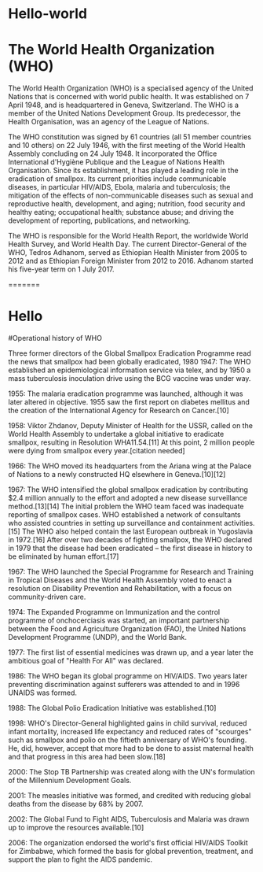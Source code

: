 
# Hello-world
# The World Health Organization (WHO)
The World Health Organization (WHO) is a specialised agency of the United Nations that is concerned with world public health. It was established on 7 April 1948, and is headquartered in Geneva, Switzerland. The WHO is a member of the United Nations Development Group. Its predecessor, the Health Organisation, was an agency of the League of Nations.

The WHO constitution was signed by 61 countries (all 51 member countries and 10 others) on 22 July 1946, with the first meeting of the World Health Assembly concluding on 24 July 1948. It incorporated the Office International d'Hygiène Publique and the League of Nations Health Organisation. Since its establishment, it has played a leading role in the eradication of smallpox. Its current priorities include communicable diseases, in particular HIV/AIDS, Ebola, malaria and tuberculosis; the mitigation of the effects of non-communicable diseases such as sexual and reproductive health, development, and aging; nutrition, food security and healthy eating; occupational health; substance abuse; and driving the development of reporting, publications, and networking.

The WHO is responsible for the World Health Report, the worldwide World Health Survey, and World Health Day. The current Director-General of the WHO, Tedros Adhanom, served as Ethiopian Health Minister from 2005 to 2012 and as Ethiopian Foreign Minister from 2012 to 2016. Adhanom started his five-year term on 1 July 2017.


=======
# Hello
#Operational history of WHO

Three former directors of the Global Smallpox Eradication Programme read the news that smallpox had been globally eradicated, 1980
1947: The WHO established an epidemiological information service via telex, and by 1950 a mass tuberculosis inoculation drive using the BCG vaccine was under way.

1955: The malaria eradication programme was launched, although it was later altered in objective. 1955 saw the first report on diabetes mellitus and the creation of the International Agency for Research on Cancer.[10]

1958: Viktor Zhdanov, Deputy Minister of Health for the USSR, called on the World Health Assembly to undertake a global initiative to eradicate smallpox, resulting in Resolution WHA11.54.[11] At this point, 2 million people were dying from smallpox every year.[citation needed]

1966: The WHO moved its headquarters from the Ariana wing at the Palace of Nations to a newly constructed HQ elsewhere in Geneva.[10][12]

1967: The WHO intensified the global smallpox eradication by contributing $2.4 million annually to the effort and adopted a new disease surveillance method.[13][14] The initial problem the WHO team faced was inadequate reporting of smallpox cases. WHO established a network of consultants who assisted countries in setting up surveillance and containment activities.[15] The WHO also helped contain the last European outbreak in Yugoslavia in 1972.[16] After over two decades of fighting smallpox, the WHO declared in 1979 that the disease had been eradicated – the first disease in history to be eliminated by human effort.[17]

1967: The WHO launched the Special Programme for Research and Training in Tropical Diseases and the World Health Assembly voted to enact a resolution on Disability Prevention and Rehabilitation, with a focus on community-driven care.

1974: The Expanded Programme on Immunization and the control programme of onchocerciasis was started, an important partnership between the Food and Agriculture Organization (FAO), the United Nations Development Programme (UNDP), and the World Bank.

1977: The first list of essential medicines was drawn up, and a year later the ambitious goal of "Health For All" was declared.

1986: The WHO began its global programme on HIV/AIDS. Two years later preventing discrimination against sufferers was attended to and in 1996 UNAIDS was formed.

1988: The Global Polio Eradication Initiative was established.[10]

1998: WHO's Director-General highlighted gains in child survival, reduced infant mortality, increased life expectancy and reduced rates of "scourges" such as smallpox and polio on the fiftieth anniversary of WHO's founding. He, did, however, accept that more had to be done to assist maternal health and that progress in this area had been slow.[18]

2000: The Stop TB Partnership was created along with the UN's formulation of the Millennium Development Goals.

2001: The measles initiative was formed, and credited with reducing global deaths from the disease by 68% by 2007.

2002: The Global Fund to Fight AIDS, Tuberculosis and Malaria was drawn up to improve the resources available.[10]

2006: The organization endorsed the world's first official HIV/AIDS Toolkit for Zimbabwe, which formed the basis for global prevention, treatment, and support the plan to fight the AIDS pandemic.
